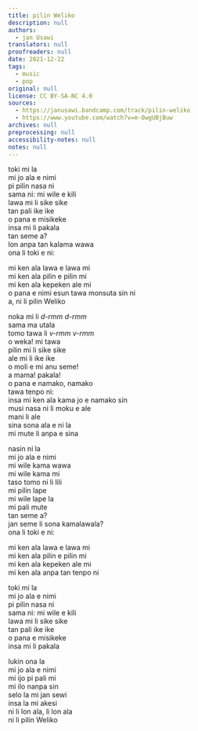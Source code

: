```yaml
---
title: pilin Weliko
description: null
authors:
  - jan Usawi
translators: null
proofreaders: null
date: 2021-12-22
tags:
  - music
  - pop
original: null
license: CC BY-SA-NC 4.0
sources:
  - https://janusawi.bandcamp.com/track/pilin-weliko
  - https://www.youtube.com/watch?v=m-OwgUBjBuw
archives: null
preprocessing: null
accessibility-notes: null
notes: null
---
```


toki mi la  \
mi jo ala e nimi  \
pi pilin nasa ni  \
sama ni: mi wile e kili  \
lawa mi li sike sike  \
tan pali ike ike  \
o pana e misikeke  \
insa mi li pakala  \
tan seme a?  \
lon anpa tan kalama wawa  \
ona li toki e ni:

mi ken ala lawa e lawa mi  \
mi ken ala pilin e pilin mi  \
mi ken ala kepeken ale mi  \
o pana e nimi esun tawa monsuta sin ni  \
a, ni li pilin Weliko

noka mi li *d-rmm d-rmm*  \
sama ma utala  \
tomo tawa li *v-rmm v-rmm*  \
o weka! mi tawa  \
pilin mi li sike sike  \
ale mi li ike ike  \
o moli e mi anu seme!  \
a mama! pakala!  \
o pana e namako, namako  \
tawa tenpo ni:  \
insa mi ken ala kama jo e namako sin  \
musi nasa ni li moku e ale  \
mani li ale  \
sina sona ala e ni la  \
mi mute li anpa e sina

nasin ni la  \
mi jo ala e nimi  \
mi wile kama wawa  \
mi wile kama mi  \
taso tomo ni li lili  \
mi pilin lape  \
mi wile lape la  \
mi pali mute  \
tan seme a?  \
jan seme li sona kamalawala?  \
ona li toki e ni:

mi ken ala lawa e lawa mi  \
mi ken ala pilin e pilin mi  \
mi ken ala kepeken ale mi  \
mi ken ala anpa tan tenpo ni

toki mi la  \
mi jo ala e nimi  \
pi pilin nasa ni  \
sama ni: mi wile e kili  \
lawa mi li sike sike  \
tan pali ike ike  \
o pana e misikeke  \
insa mi li pakala

lukin ona la  \
mi jo ala e nimi  \
mi ijo pi pali mi  \
mi ilo nanpa sin  \
selo la mi jan sewi  \
insa la mi akesi  \
ni li lon ala, li lon ala  \
ni li pilin Weliko